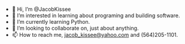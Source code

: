 - 👋 Hi, I’m @JacobKissee
- 👀 I’m interested in learning about programing and building software.
- 🌱 I’m currently learning Python.
- 💞️ I’m looking to collaborate on, just about anything.
- 📫 How to reach me, jacob_kissee@yahoo.com and (564)205-1101.
<!---
JacobKissee/JacobKissee is a ✨ special ✨ repository because its `README.md` (this file) appears on your GitHub profile.
You can click the Preview link to take a look at your changes.
--->
